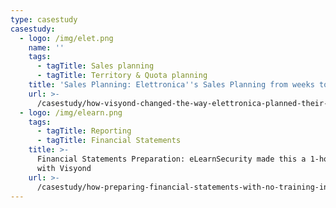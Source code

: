 ```yaml
---
type: casestudy
casestudy:
  - logo: /img/elet.png
    name: ''
    tags:
      - tagTitle: Sales planning
      - tagTitle: Territory & Quota planning
    title: 'Sales Planning: Elettronica''s Sales Planning from weeks to hours'
    url: >-
      /casestudy/how-visyond-changed-the-way-elettronica-planned-their-sales-and-shortened-the-process-from-weeks-to-hours/
  - logo: /img/elearn.png
    tags:
      - tagTitle: Reporting
      - tagTitle: Financial Statements
    title: >-
      Financial Statements Preparation: eLearnSecurity made this a 1-hour job
      with Visyond
    url: >-
      /casestudy/how-preparing-financial-statements-with-no-training-in-finance-became-a-1-hour-job/
---
```


